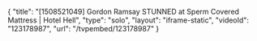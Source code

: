 {
    "title": "[1508521049] Gordon Ramsay STUNNED at Sperm Covered Mattress | Hotel Hell",
    "type": "solo",
    "layout": "iframe-static",
    "videoId": "123178987",
    "url": "\/tvpembed\/123178987"
}
